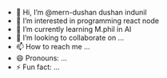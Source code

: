 - 👋 Hi, I’m @mern-dushan  dushan indunil
- 👀 I’m interested in programming react node 
- 🌱 I’m currently learning M.phil in AI
- 💞️ I’m looking to collaborate on ...
- 📫 How to reach me ...
- 😄 Pronouns: ...
- ⚡ Fun fact: ...

<!---
mern-dushan/mern-dushan is a ✨ special ✨ repository because its `README.md` (this file) appears on your GitHub profile.
You can click the Preview link to take a look at your changes.
--->
